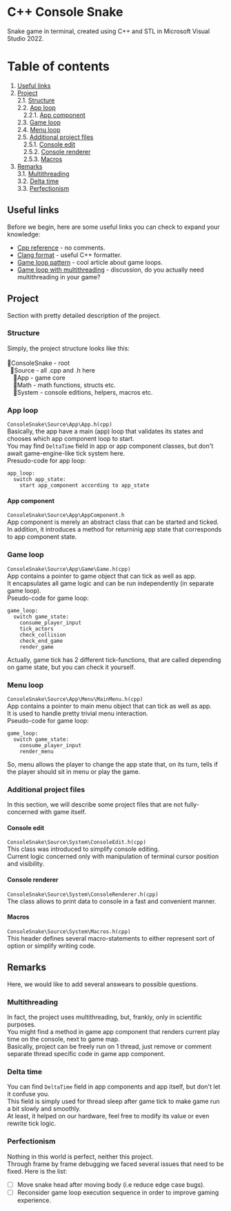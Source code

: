 # C++ Console Snake
Snake game in terminal, created using C++ and STL in Microsoft Visual Studio 2022.

# Table of contents
1. [Useful links](#useful_links)
2. [Project](#project)\
2.1. [Structure](#structure)\
2.2. [App loop](#app_loop)\
&emsp;2.2.1. [App component](#app_component)\
2.3. [Game loop](#game_loop)\
2.4. [Menu loop](#menu_loop)\
2.5. [Additional project files](#additional_project_files)\
&emsp;2.5.1. [Console edit](#console_edit)\
&emsp;2.5.2. [Console renderer](#console_renderer)\
&emsp;2.5.3. [Macros](#macros)
3. [Remarks](#remarks)\
3.1. [Multithreading](#multithreading)\
3.2. [Delta time](#delta_time)\
3.3. [Perfectionism](#perfectionism)

## Useful links <a name="useful_links"/>
Before we begin, here are some useful links you can check to expand your knowledge:
- [Cpp reference](https://en.cppreference.com/) - no comments.
- [Clang format](https://clang.llvm.org/docs/ClangFormat.html) - useful C++ formatter.
- [Game loop pattern](http://gameprogrammingpatterns.com/game-loop.html) - cool article about game loops.
- [Game loop with multithreading](https://gamedev.stackexchange.com/questions/142504/game-loop-with-multithreading) - 
discussion, do you actually need multithreading in your game?

## Project <a name="project"/>
Section with pretty detailed description of the project.

### Structure <a name="structure"/>
Simply, the project structure looks like this:\
\
📁ConsoleSnake - root\
&ensp;📁Source - all .cpp and .h here\
&emsp;📁App - game core\
&emsp;📁Math - math functions, structs etc.\
&emsp;📁System - console editions, helpers, macros etc.

### App loop <a name="app_loop"/>
`ConsoleSnake\Source\App\App.h(cpp)`\
Basically, the app have a main (app) loop that validates its states and chooses which app component loop to start.\
You may find ```DeltaTime``` field in app or app component classes, but don't await game-engine-like tick system here.\
Presudo-code for app loop:
```
app_loop:
  switch app_state:
    start app_component according to app_state
```

#### App component <a name="app_component"/>
`ConsoleSnake\Source\App\AppComponent.h`\
App component is merely an abstract class that can be started and ticked.\
In addition, it introduces a method for returninig app state that corresponds to app component state.

### Game loop <a name="game_loop"/>
`ConsoleSnake\Source\App\Game\Game.h(cpp)`\
App contains a pointer to game object that can tick as well as app.\
It encapsulates all game logic and can be run independently (in separate game loop).\
Pseudo-code for game loop:
```
game_loop:
  switch game_state:
    consume_player_input
    tick_actors
    check_collision
    check_end_game
    render_game
```
Actually, game tick has 2 different tick-functions, that are called depending on game state, but you can check it yourself.

### Menu loop <a name="menu_loop"/>
`ConsoleSnake\Source\App\Menu\MainMenu.h(cpp)`\
App contains a pointer to main menu object that can tick as well as app.\
It is used to handle pretty trivial menu interaction.\
Pseudo-code for game loop:
```
game_loop:
  switch game_state:
    consume_player_input
    render_menu
```
So, menu allows the player to change the app state that, on its turn, tells if the player should sit in menu or play the game.

### Additional project files <a name="additional_project_files">
In this section, we will describe some project files that are not fully-concerned with game itself.

#### Console edit <a name="console_edit">
`ConsoleSnake\Source\System\ConsoleEdit.h(cpp)`\
This class was introduced to simplify console editing.\
Current logic concerned only with manipulation of terminal cursor position and visibility.

#### Console renderer <a name="console_renderer">
`ConsoleSnake\Source\System\ConsoleRenderer.h(cpp)`\
The class allows to print data to console in a fast and convenient manner.

#### Macros <a name="macros">
`ConsoleSnake\Source\System\Macros.h(cpp)`\
This header defines several macro-statements to either represent sort of option or simplify writing code.

## Remarks <a name="remarks">
Here, we would like to add several answears to possible questions.

### Multithreading <a name="multithreading">
In fact, the project uses multithreading, but, frankly, only in scientific purposes.\
You might find a method in game app component that renders current play time on the console, next to game map.\
Basically, project can be freely run on 1 thread, just remove or comment separate thread specific code in game app component.

### Delta time <a name="delta_time">
You can find ```DeltaTime``` field in app components and app itself, but don't let it confuse you.\
This field is simply used for thread sleep after game tick to make game run a bit slowly and smoothly.\
At least, it helped on our hardware, feel free to modify its value or even rewrite tick logic.

### Perfectionism <a name="perfectionism">
Nothing in this world is perfect, neither this project.\
Through frame by frame debugging we faced several issues that need to be fixed. Here is the list:
- [ ] Move snake head after moving body (i.e reduce edge case bugs).
- [ ] Reconsider game loop execution sequence in order to improve gaming experience.
